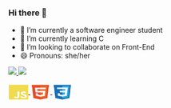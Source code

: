 ### Hi there 👋


- 🔭 I’m currently a software engineer student
- 🌱 I’m currently learning C
- 👯 I’m looking to collaborate on Front-End
- 😄 Pronouns: she/her


<div>
  <a href="https://github.com/larissa-rabelo">
  <img height="180em" src="https://github-readme-stats.vercel.app/api?username=larissa-rabelo&show_icons=true&theme=buefy&include_all_commits=true&count_private=true"/>
  <img height="180em" src="https://github-readme-stats.vercel.app/api/top-langs/?username=larissa-rabelo&layout=compact&langs_count=16&theme=buefy"/>
</div>
  
  <div style="display: inline_block"><br>
  <img align="center" alt="lari-Js" height="30" width="40" src="https://raw.githubusercontent.com/devicons/devicon/master/icons/javascript/javascript-plain.svg">
  <img align="center" alt="lari-HTML" height="30" width="40" src="https://raw.githubusercontent.com/devicons/devicon/master/icons/html5/html5-original.svg">
  <img align="center" alt="lari-CSS" height="30" width="40" src="https://raw.githubusercontent.com/devicons/devicon/master/icons/css3/css3-original.svg">

</div>
  

    
  
